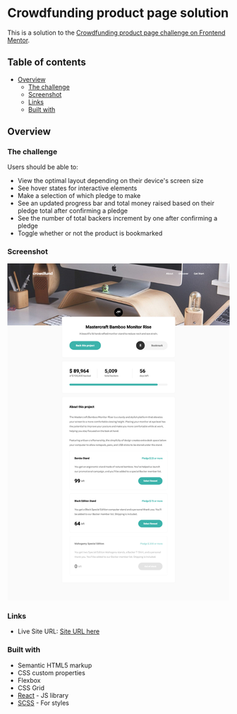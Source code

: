 # Crowdfunding product page solution

This is a solution to the [Crowdfunding product page challenge on Frontend Mentor](https://www.frontendmentor.io/challenges/crowdfunding-product-page-7uvcZe7ZR).

## Table of contents

- [Overview](#overview)
    - [The challenge](#the-challenge)
    - [Screenshot](#screenshot)
    - [Links](#links)
    - [Built with](#built-with)

## Overview

### The challenge

Users should be able to:

- View the optimal layout depending on their device's screen size
- See hover states for interactive elements
- Make a selection of which pledge to make
- See an updated progress bar and total money raised based on their pledge total after confirming a pledge
- See the number of total backers increment by one after confirming a pledge
- Toggle whether or not the product is bookmarked


### Screenshot

![Full homepage](src/assets/screenshot.png)


### Links

- Live Site URL: [Site URL here](https://magali-gs.github.io/crowdfunding-product-page/)


### Built with

- Semantic HTML5 markup
- CSS custom properties
- Flexbox
- CSS Grid
- [React](https://reactjs.org/) - JS library
- [SCSS](https://sass-lang.com/) - For styles


